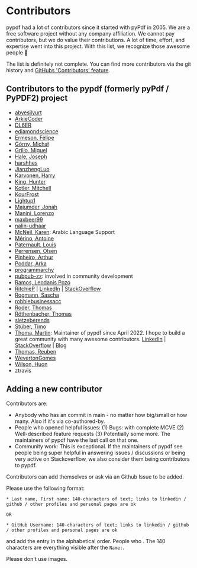 # Contributors

pypdf had a lot of contributors since it started with pyPdf in 2005. We are
a free software project without any company affiliation. We cannot pay
contributors, but we do value their contributions. A lot of time, effort, and
expertise went into this project. With this list, we recognize those awesome
people 🤗

The list is definitely not complete. You can find more contributors via the git
history and [GitHubs 'Contributors' feature](https://github.com/py-pdf/pypdf/graphs/contributors).

## Contributors to the pypdf (formerly pyPdf / PyPDF2) project

* [abyesilyurt](https://github.com/abyesilyurt)
* [ArkieCoder](https://github.com/ArkieCoder)
* [DL6ER](https://github.com/DL6ER)
* [ediamondscience](https://github.com/ediamondscience)
* [Ermeson, Felipe](https://github.com/FelipeErmeson)
* [Górny, Michał](https://github.com/mgorny)
* [Grillo, Miguel](https://github.com/Ineffable22)
* [Hale, Joseph](https://github.com/thehale)
* [harshhes](https://github.com/harshhes)
* [JianzhengLuo](https://github.com/JianzhengLuo)
* [Karvonen, Harry](https://github.com/Hatell/)
* [King, Hunter](https://github.com/neversphere)
* [Kotler, Mitchell](https://github.com/mitchelljkotler)
* [KourFrost](https://github.com/KourFrost)
* [Lightup1](https://github.com/Lightup1)
* [Majumder, Jonah](https://github.com/jonahmajumder)
* [Manini, Lorenzo](https://github.com/lorenzomanini)
* [maxbeer99](https://github.com/maxbeer99)
* [nalin-udhaar](https://github.com/nalin-udhaar)
* [McNeil, Karen](https://github.com/karenlmcneil): Arabic Language Support
* [Mérino, Antoine](https://github.com/Merinorus)
* [Paternault, Louis](https://framagit.org/spalax)
* [Perrensen, Olsen](https://github.com/olsonperrensen)
* [Pinheiro, Arthur](https://github.com/xilopaint)
* [Poddar, Arka](https://github.com/postmeback)
* [programmarchy](https://github.com/programmarchy)
* [pubpub-zz](https://github.com/pubpub-zz): involved in community development
* [Ramos, Leodanis Pozo](https://github.com/lpozo)
* [RitchieP](https://github.com/RitchieP) | [LinkedIn](https://www.linkedin.com/in/ritchie-p-892b31115/) | [StackOverflow](https://stackoverflow.com/users/13328625/casual-r?tab=profile)
* [Rogmann, Sascha](https://github.com/srogmann)
* [robbiebusinessacc](https://github.com/robbiebusinessacc)
* [Roder, Thomas](https://github.com/MrTomRod)
* [Röthenbacher, Thomas](https://github.com/troethe)
* [sietzeberends](https://github.com/sietzeberends)
* [Stüber, Timo](https://github.com/omit66)
* [Thoma, Martin](https://github.com/MartinThoma): Maintainer of pypdf since April 2022. I hope to build a great community with many awesome contributors. [LinkedIn](https://www.linkedin.com/in/martin-thoma/) | [StackOverflow](https://stackoverflow.com/users/562769/martin-thoma) | [Blog](https://martin-thoma.com/)
* [Thomas, Reuben](https://github.com/rrthomas)
* [WevertonGomes](https://github.com/WevertonGomesCosta)
* [Wilson, Huon](https://github.com/huonw)
* ztravis

## Adding a new contributor

Contributors are:

* Anybody who has an commit in main - no matter how big/small or how many. Also if it's via co-authored-by.
* People who opened helpful issues:
  (1) Bugs: with complete MCVE
  (2) Well-described feature requests
  (3) Potentially some more.
  The maintainers of pypdf have the last call on that one.
* Community work: This is exceptional. If the maintainers of pypdf see people
  being super helpful in answering issues / discussions or being very active on
  Stackoverflow, we also consider them being contributors to pypdf.

Contributors can add themselves or ask via an Github Issue to be added.

Please use the following format:

```
* Last name, First name: 140-characters of text; links to linkedin / github / other profiles and personal pages are ok

OR

* GitHub Username: 140-characters of text; links to linkedin / github / other profiles and personal pages are ok
```

and add the entry in the alphabetical order. People who . The 140 characters are everything visible after the `Name:`.

Please don't use images.
